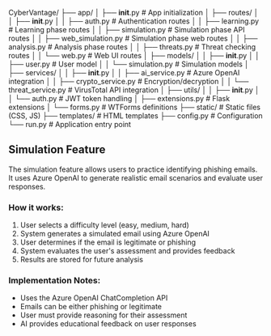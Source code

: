 CyberVantage/
├── app/
│   ├── __init__.py                # App initialization
│   ├── routes/
│   │   ├── __init__.py
│   │   ├── auth.py                # Authentication routes
│   │   ├── learning.py            # Learning phase routes
│   │   ├── simulation.py          # Simulation phase API routes
│   │   ├── web_simulation.py      # Simulation phase web routes
│   │   ├── analysis.py            # Analysis phase routes
│   │   ├── threats.py             # Threat checking routes
│   │   └── web.py                 # Web UI routes
│   ├── models/
│   │   ├── __init__.py
│   │   ├── user.py                # User model
│   │   └── simulation.py          # Simulation models
│   ├── services/
│   │   ├── __init__.py
│   │   ├── ai_service.py          # Azure OpenAI integration
│   │   ├── crypto_service.py      # Encryption/decryption
│   │   └── threat_service.py      # VirusTotal API integration
│   ├── utils/
│   │   ├── __init__.py
│   │   └── auth.py                # JWT token handling
│   ├── extensions.py              # Flask extensions
│   └── forms.py                   # WTForms definitions
├── static/                        # Static files (CSS, JS)
├── templates/                     # HTML templates
├── config.py                      # Configuration
└── run.py                         # Application entry point

## Simulation Feature

The simulation feature allows users to practice identifying phishing emails. It uses Azure OpenAI to generate realistic email scenarios and evaluate user responses.

### How it works:

1. User selects a difficulty level (easy, medium, hard)
2. System generates a simulated email using Azure OpenAI
3. User determines if the email is legitimate or phishing
4. System evaluates the user's assessment and provides feedback
5. Results are stored for future analysis

### Implementation Notes:

- Uses the Azure OpenAI ChatCompletion API
- Emails can be either phishing or legitimate
- User must provide reasoning for their assessment
- AI provides educational feedback on user responses